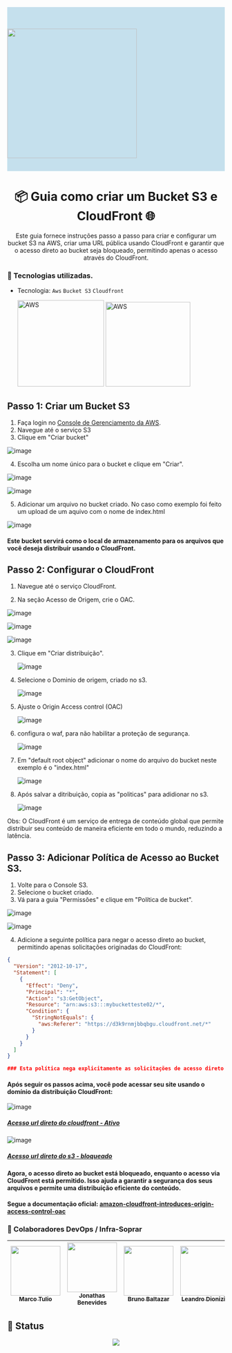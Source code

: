 <div class="container">
  <div class="row">
    <div class="col-6" style="background-color:#C5E0ED;">
      <img src="https://www.psicologiaviva.com.br/assets/img/logo/psicologiaviva_fundo_claro.png" style="width:300px; padding-top:50px; padding-bottom:30px;">
    </div>
    <div class="col-6" style="background-color:#C5E0ED;">
    </div>
  </div>


<h1 align="center">📦 Guia como criar um Bucket S3 e CloudFront 🌐</h1>

<p align="center">Este guia fornece instruções passo a passo para criar e configurar um bucket S3 na AWS, criar uma URL pública usando CloudFront e garantir que o acesso direto ao bucket seja bloqueado, permitindo apenas o acesso através do CloudFront.</p>

### :wrench: Tecnologias utilizadas.
* Tecnologia: ``Aws`` ``Bucket S3`` ``Cloudfront``
 
    <img alt="AWS" src="https://github.com/conexasaude/pv-documentar-devops/blob/master/img/s3.png" width="200px" />
    <img alt="AWS" src="https://github.com/conexasaude/pv-documentar-devops/blob/master/img/cloudfront.png" width="196px" />
  
## Passo 1: Criar um Bucket S3

1. Faça login no [Console de Gerenciamento da AWS](https://aws.amazon.com/console/).
2. Navegue até o serviço S3
3. Clique em "Criar bucket"

![image](https://github.com/conexasaude/pv-documentar-devops/assets/122643683/9839b70d-040b-4fb3-be7d-659cbbd4d048)
   
4. Escolha um nome único para o bucket e clique em "Criar".

![image](https://github.com/conexasaude/pv-documentar-devops/assets/122643683/46954fa5-4eea-4c0f-8823-e4a3463c8ed2)

![image](https://github.com/conexasaude/pv-documentar-devops/assets/122643683/73c58855-7f6e-44d9-9120-92c09e94c488)

5. Adicionar um arquivo no bucket criado. No caso como exemplo foi feito um upload de um aquivo com o nome de index.html

![image](https://github.com/conexasaude/pv-documentar-devops/assets/122643683/536bdd46-7678-455c-ac24-441fe77f6148)

#### Este bucket servirá como o local de armazenamento para os arquivos que você deseja distribuir usando o CloudFront.

## Passo 2: Configurar o CloudFront

1. Navegue até o serviço CloudFront.
   
2. Na seção Acesso de Origem, crie o OAC.
 
  ![image](https://github.com/conexasaude/pv-documentar-devops/assets/122643683/c1f51669-6a1c-4460-95ef-1300286e6197)

  ![image](https://github.com/conexasaude/pv-documentar-devops/assets/122643683/d1fd6fe5-4fa8-43bc-a474-53df5573c346)
  
  ![image](https://github.com/conexasaude/pv-documentar-devops/assets/122643683/5f0cc1d5-2fa7-4ff5-87da-c3de96911abf)

3. Clique em "Criar distribuição".

   ![image](https://github.com/conexasaude/pv-documentar-devops/assets/122643683/bf2a63f0-90b2-4456-bfde-ec7033ed6667)

4. Selecione o Dominio de origem, criado no s3.

   ![image](https://github.com/conexasaude/pv-documentar-devops/assets/122643683/f6904f21-d60d-45bb-9ae6-a5f289d56278)

5. Ajuste o Origin Access control (OAC)

   ![image](https://github.com/conexasaude/pv-documentar-devops/assets/122643683/fdca90f4-3c62-40ac-af71-a8110db6e60f)

6. configura o waf, para não habilitar a proteção de segurança.

   ![image](https://github.com/conexasaude/pv-documentar-devops/assets/122643683/c301aff4-a961-41cf-84d3-22dbcaece8b2)

7. Em "default root object" adicionar o nome do arquivo do bucket neste exemplo é o "index.html"

   ![image](https://github.com/conexasaude/pv-documentar-devops/assets/122643683/b7479058-ba95-4f5d-a556-a13ceb869364)

8. Após salvar a ditribuição, copia as "politicas" para adidionar no s3.

    ![image](https://github.com/conexasaude/pv-documentar-devops/assets/122643683/20f2da26-a28d-417a-bf06-fec1aaa97fe2)


Obs: O CloudFront é um serviço de entrega de conteúdo global que permite distribuir seu conteúdo de maneira eficiente em todo o mundo, reduzindo a latência.

## Passo 3: Adicionar Política de Acesso ao Bucket S3.

1. Volte para o Console S3.
2. Selecione o bucket criado.
3. Vá para a guia "Permissões" e clique em "Política de bucket".

  ![image](https://github.com/conexasaude/pv-documentar-devops/assets/122643683/e63500e3-9376-402e-ad6f-0ba40dc722af)

  ![image](https://github.com/conexasaude/pv-documentar-devops/assets/122643683/aeec095e-84fd-47b0-a0e9-fafe766b7fd7)

4. Adicione a seguinte política para negar o acesso direto ao bucket, permitindo apenas solicitações originadas do CloudFront:

```json
{
  "Version": "2012-10-17",
  "Statement": [
    {
      "Effect": "Deny",
      "Principal": "*",
      "Action": "s3:GetObject",
      "Resource": "arn:aws:s3:::mybucketteste02/*",
      "Condition": {
        "StringNotEquals": {
          "aws:Referer": "https://d3k9rnmjbbqbgu.cloudfront.net/*"
        }
      }
    }
  ]
}

### Esta política nega explicitamente as solicitações de acesso direto ao bucket S3, exceto aquelas que são originadas da URL do CloudFront que configuramos na distribuição.
````

#### Após seguir os passos acima, você pode acessar seu site usando o domínio da distribuição CloudFront:

![image](https://github.com/conexasaude/pv-documentar-devops/assets/122643683/45cd8172-11ee-475c-badc-ccd551287f8a)
#####  [Acesso url direto do cloudfront - Ativo](https://d3k9rnmjbbqbgu.cloudfront.net/)

![image](https://github.com/conexasaude/pv-documentar-devops/assets/122643683/a5bad096-cd3c-4eb4-9e61-de07b74ea700)
  
#####  [Acesso url direto do s3 - bloqueado](https://mybucketteste02.s3.amazonaws.com/index.html)

#### Agora, o acesso direto ao bucket está bloqueado, enquanto o acesso via CloudFront está permitido. Isso ajuda a garantir a segurança dos seus arquivos e permite uma distribuição eficiente do conteúdo.

#### Segue a documentação oficial: [amazon-cloudfront-introduces-origin-access-control-oac](https://aws.amazon.com/pt/blogs/networking-and-content-delivery/amazon-cloudfront-introduces-origin-access-control-oac/)

### :handshake: Colaboradores DevOps / Infra-Soprar

|   [<img src="https://github.com/conexasaude/pv-documentar-devops/blob/master/img/1625799222011.jpg" width=115><br><sub>Marco Tulio</sub>](https://www.linkedin.com/in/mtuliog/)  |   [<img src="https://github.com/conexasaude/pv-documentar-devops/blob/master/img/john.jpg" width=115><br><sub>Jonathas Benevides</sub>](https://www.linkedin.com/in/jonathas-benevides-124757148/)  |   [<img src="https://github.com/conexasaude/pv-documentar-devops/blob/master/img/bruno1.jpg" width=115><br><sub>Bruno Baltazar</sub>](https://www.linkedin.com/in/bruno-baltazar-68a660201/)  |   [<img src="https://github.com/conexasaude/pv-documentar-devops/blob/master/img/Leandro.jpg" width=115><br><sub>Leandro Dionizio</sub>](https://www.linkedin.com/in/leandro-dionizio-ramos-it/)  |  
| :---: | :---: | :---: | :---: |

## :dart: Status
<p align="center">
  <img src="http://img.shields.io/static/v1?label=STATUS&message=%20Validado&color=GREEN&style=for-the-badge"/>
</p>
